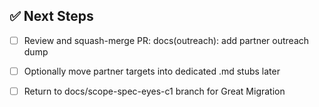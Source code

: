 ## ✅ Next Steps

- [ ] Review and squash-merge PR: docs(outreach): add partner outreach dump
- [ ] Optionally move partner targets into dedicated .md stubs later
- [ ] Return to docs/scope-spec-eyes-c1 branch for Great Migration

